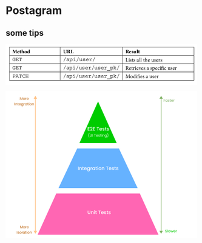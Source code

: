 # Postagram 


## some tips

![endpoints](docs/pic1.png)

![testing pyramid](docs/testing_pyramid.png)

